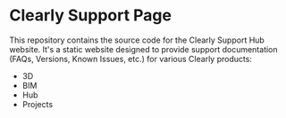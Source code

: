 # Clearly Support Page

This repository contains the source code for the Clearly Support Hub website. It's a static website designed to provide support documentation (FAQs, Versions, Known Issues, etc.) for various Clearly products:

* 3D
* BIM
* Hub
* Projects
